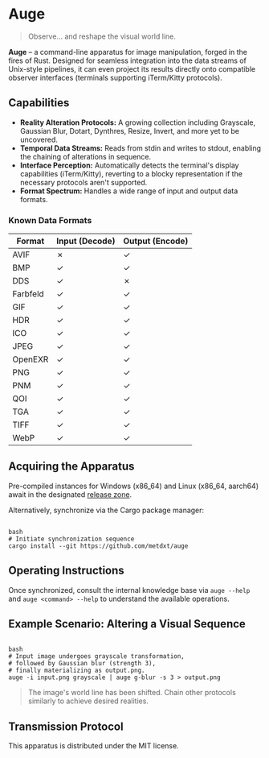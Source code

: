 # Auge

> Observe... and reshape the visual world line.

**Auge** – a command-line apparatus for image manipulation, forged in the fires of Rust. Designed for seamless integration into the data streams of Unix-style pipelines, it can even project its results directly onto compatible observer interfaces (terminals supporting iTerm/Kitty protocols).

## Capabilities

*   **Reality Alteration Protocols:** A growing collection including Grayscale, Gaussian Blur, Dotart, Dynthres, Resize, Invert, and more yet to be uncovered.
*   **Temporal Data Streams:** Reads from stdin and writes to stdout, enabling the chaining of alterations in sequence.
*   **Interface Perception:** Automatically detects the terminal's display capabilities (iTerm/Kitty), reverting to a blocky representation if the necessary protocols aren't supported.
*   **Format Spectrum:** Handles a wide range of input and output data formats.

### Known Data Formats

| Format     | Input (Decode)         | Output (Encode)         |
|------------|------------------------|-------------------------|
| AVIF       | ✗                      | ✓                      |
| BMP        | ✓                      | ✓                      |
| DDS        | ✓                      | ✗                      |
| Farbfeld   | ✓                      | ✓                      |
| GIF        | ✓                      | ✓                      |
| HDR        | ✓                      | ✓                      |
| ICO        | ✓                      | ✓                      |
| JPEG       | ✓                      | ✓                      |
| OpenEXR    | ✓                      | ✓                      |
| PNG        | ✓                      | ✓                      |
| PNM        | ✓                      | ✓                      |
| QOI        | ✓                      | ✓                      |
| TGA        | ✓                      | ✓                      |
| TIFF       | ✓                      | ✓                      |
| WebP       | ✓                      | ✓                      |

## Acquiring the Apparatus

Pre-compiled instances for Windows (x86_64) and Linux (x86_64, aarch64) await in the designated [release zone](https://github.com/metdxt/auge/releases/latest).

Alternatively, synchronize via the Cargo package manager:

```

bash
# Initiate synchronization sequence
cargo install --git https://github.com/metdxt/auge

```

## Operating Instructions

Once synchronized, consult the internal knowledge base via `auge --help` and `auge <command> --help` to understand the available operations.

## Example Scenario: Altering a Visual Sequence

```

bash
# Input image undergoes grayscale transformation,
# followed by Gaussian blur (strength 3),
# finally materializing as output.png.
auge -i input.png grayscale | auge g-blur -s 3 > output.png

```

> The image's world line has been shifted. Chain other protocols similarly to achieve desired realities.

## Transmission Protocol

This apparatus is distributed under the MIT license.
